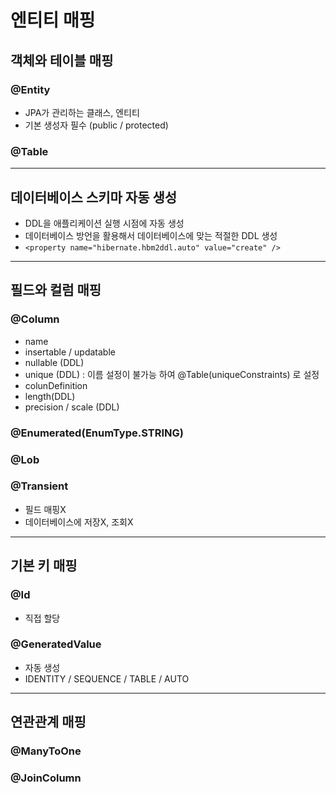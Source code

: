 # 엔티티 매핑
## 객체와 테이블 매핑
### @Entity
- JPA가 관리하는 클래스, 엔티티
- 기본 생성자 필수 (public / protected)

### @Table

---
## 데이터베이스 스키마 자동 생성
- DDL을 애플리케이션 실행 시점에 자동 생성
- 데이터베이스 방언을 활용해서 데이터베이스에 맞는 적절한 DDL 생성
- `<property name="hibernate.hbm2ddl.auto" value="create" />`

---
## 필드와 컬럼 매핑
### @Column
- name
- insertable / updatable
- nullable (DDL)
- unique (DDL) : 이름 설정이 불가능 하여 @Table(uniqueConstraints) 로 설정
- colunDefinition
- length(DDL)
- precision / scale (DDL)

### @Enumerated(EnumType.STRING)

### @Lob

### @Transient
- 필드 매핑X 
- 데이터베이스에 저장X, 조회X

---
## 기본 키 매핑
### @Id
- 직접 할당
### @GeneratedValue
- 자동 생성
- IDENTITY / SEQUENCE / TABLE / AUTO


---
## 연관관계 매핑 
### @ManyToOne
### @JoinColumn